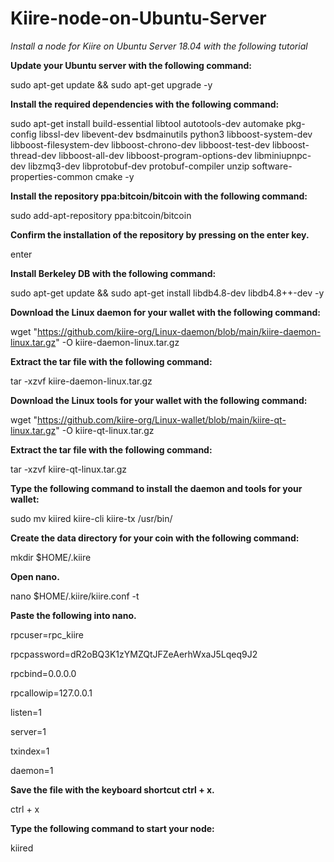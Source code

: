 # Kiire-node-on-Ubuntu-Server
*Install a node for Kiire on Ubuntu Server 18.04 with the following tutorial*

**Update your Ubuntu server with the following command:**

sudo apt-get update && sudo apt-get upgrade -y

**Install the required dependencies with the following command:**

sudo apt-get install build-essential libtool autotools-dev automake pkg-config libssl-dev libevent-dev bsdmainutils python3 libboost-system-dev libboost-filesystem-dev libboost-chrono-dev libboost-test-dev libboost-thread-dev libboost-all-dev libboost-program-options-dev libminiupnpc-dev libzmq3-dev libprotobuf-dev protobuf-compiler unzip software-properties-common cmake -y

**Install the repository ppa:bitcoin/bitcoin with the following command:**

sudo add-apt-repository ppa:bitcoin/bitcoin

**Confirm the installation of the repository by pressing on the enter key.** 

enter

**Install Berkeley DB with the following command:**

sudo apt-get update && sudo apt-get install libdb4.8-dev libdb4.8++-dev -y

**Download the Linux daemon for your wallet with the following command:**

wget "https://github.com/kiire-org/Linux-daemon/blob/main/kiire-daemon-linux.tar.gz" -O kiire-daemon-linux.tar.gz

**Extract the tar file with the following command:**

tar -xzvf kiire-daemon-linux.tar.gz

**Download the Linux tools for your wallet with the following command:**

wget "https://github.com/kiire-org/Linux-wallet/blob/main/kiire-qt-linux.tar.gz" -O kiire-qt-linux.tar.gz

**Extract the tar file with the following command:**

tar -xzvf kiire-qt-linux.tar.gz

**Type the following command to install the daemon and tools for your wallet:**

sudo mv kiired kiire-cli kiire-tx /usr/bin/

**Create the data directory for your coin with the following command:**

mkdir $HOME/.kiire

**Open nano.**

nano $HOME/.kiire/kiire.conf -t

**Paste the following into nano.**

rpcuser=rpc_kiire

rpcpassword=dR2oBQ3K1zYMZQtJFZeAerhWxaJ5Lqeq9J2

rpcbind=0.0.0.0

rpcallowip=127.0.0.1

listen=1

server=1

txindex=1

daemon=1

**Save the file with the keyboard shortcut ctrl + x.**

ctrl + x

**Type the following command to start your node:**

kiired
